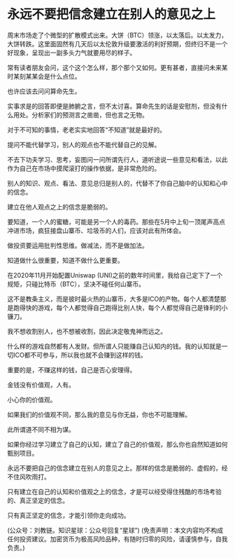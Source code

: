 # 永远不要把信念建立在别人的意见之上

周末市场走了个微型的扩散模式出来。大饼（BTC）领涨，以太落后。以太发力，大饼转跌。这里面固然有几天后以太伦敦升级要激活的利好预期，但终归不是一个好现象，呈现出一副多头力气就要用尽的样子。

常有读者朋友会问，这个这个怎么样，那个那个又如何。更有甚者，直接问未来某时某刻某某会是什么点位。

也许应该去问问算命先生。

实事求是的回答即便是肺腑之言，但不太讨喜。算命先生的话是安慰剂，但没有什么用处。分析家们的预测言之凿凿，但也言之无物。

对于不可知的事情，老老实实地回答“不知道”就是最好的。

提问不能代替学习，别人的观点也不能代替自己的见解。

不去下功夫学习、思考，妄图问一问所谓先行人，道听途说一些意见和看法，以此作为自己在市场中摸爬滚打的操作依据，是非常危险的。

别人的知识、观点、看法、意见总归是别人的，代替不了你自己脑中的认知和心中的信念。

建立在他人观点之上的信念是脆弱的。

要知道，一个人的蜜糖，可能是另一个人的毒药。那些在5月中上旬一顶尾声高点冲进市场，疯狂接盘山寨币、垃圾币的人们，应该对此有所体会。

做投资要运用批判性思维。做减法，而不是做加法。

知道做什么很重要，知道不做什么更重要。

在2020年11月开始配置Uniswap \(UNI\)之前的数年时间里，我给自己定下了一个规矩，只碰比特币（BTC），坚决不碰任何山寨币。

这不是教条主义，而是彼时最火热的山寨币，大多是ICO的产物。每个人都清楚那是跑得快的游戏，每个人都觉得自己跑得比别人快，每个人都觉得自己是锋利的小镰刀。

我不想收割别人，也不想被收割，因此决定敬鬼神而远之。

什么样的游戏自然都有人发财。但所谓人只能赚自己认知内的钱。我的认知就是一切ICO都不可参与，所以我也就不会赚到这样的钱。

重要的是，不赚这样的钱，自己是否心安理得。

金钱没有价值观，人有。

小心你的价值观。

如果我们的价值观不同，那么我的意见与你无益，你也不可能理解。

此所谓道不同不相为谋。

如果你经过学习建立了自己的认知，建立了自己的价值观，那么你也自然知道如何甄别项目。

永远不要把自己的信念建立在别人的意见之上。那样的信念是脆弱的、虚假的，经不住风吹雨打。

只有建立在自己的认知和价值观之上的信念，才是可以经受得住残酷的市场考验的、真正坚定的信念。

只有真正坚定的信念，才能引领你走向成功。

\(公众号：刘教链。知识星球：公众号回复“星球”\)  \(免责声明：本文内容均不构成任何投资建议。加密货币为极高风险品种，有随时归零的风险，请谨慎参与，自我负责。\)

